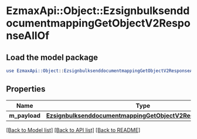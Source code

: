 # EzmaxApi::Object::EzsignbulksenddocumentmappingGetObjectV2ResponseAllOf

## Load the model package
```perl
use EzmaxApi::Object::EzsignbulksenddocumentmappingGetObjectV2ResponseAllOf;
```

## Properties
Name | Type | Description | Notes
------------ | ------------- | ------------- | -------------
**m_payload** | [**EzsignbulksenddocumentmappingGetObjectV2ResponseMPayload**](EzsignbulksenddocumentmappingGetObjectV2ResponseMPayload.md) |  | 

[[Back to Model list]](../README.md#documentation-for-models) [[Back to API list]](../README.md#documentation-for-api-endpoints) [[Back to README]](../README.md)


